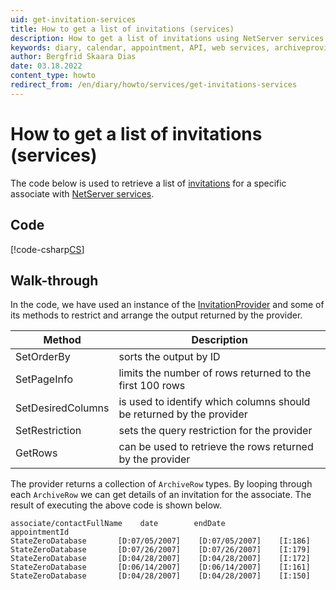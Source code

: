 ```yaml
---
uid: get-invitation-services
title: How to get a list of invitations (services)
description: How to get a list of invitations using NetServer services
keywords: diary, calendar, appointment, API, web services, archiveprovider
author: Bergfrid Skaara Dias
date: 03.18.2022
content_type: howto
redirect_from: /en/diary/howto/services/get-invitations-services
---
```


# How to get a list of invitations (services)

The code below is used to retrieve a list of [invitations][1] for a specific associate with [NetServer services][2].

## Code

[!code-csharp[CS](includes/get-invitations-services.cs)]

## Walk-through

In the code, we have used an instance of the [InvitationProvider][3] and some of its methods to restrict and arrange the output returned by the provider.

| Method | Description |
|---|---|
| SetOrderBy | sorts the output by ID |
| SetPageInfo | limits the number of rows returned to the first 100 rows |
| SetDesiredColumns | is used to identify which columns should be returned by the provider |
| SetRestriction | sets the query restriction for the provider |
| GetRows | can be used to retrieve the rows returned by the provider |

The provider returns a collection of `ArchiveRow` types. By looping through each `ArchiveRow` we can get details of an invitation for the associate. The result of executing the above code is shown below.

```text
associate/contactFullName    date        endDate           appointmentId
StateZeroDatabase       [D:07/05/2007]    [D:07/05/2007]    [I:186]
StateZeroDatabase       [D:07/26/2007]    [D:07/26/2007]    [I:179]
StateZeroDatabase       [D:04/28/2007]    [D:04/28/2007]    [I:172]
StateZeroDatabase       [D:06/14/2007]    [D:06/14/2007]    [I:161]
StateZeroDatabase       [D:04/28/2007]    [D:04/28/2007]    [I:150]
```

<!-- Referenced links -->
[1]: ../../../../diary/learn/invitation/index.md
[2]: ../../index.md
[3]: ../../../archive-providers/reference/invitation.md

